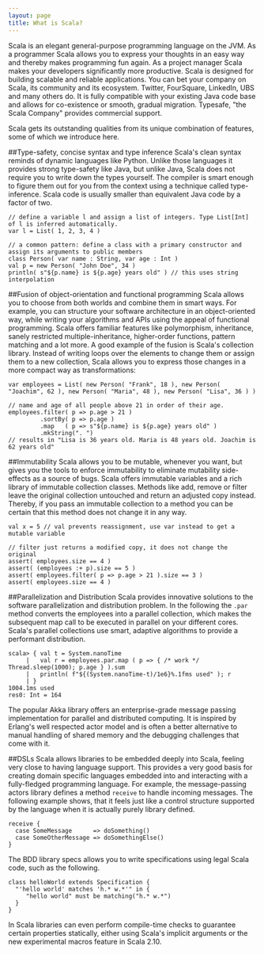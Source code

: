 ```yaml
---
layout: page
title: What is Scala?
---
```

Scala is an elegant general-purpose programming language on the JVM. As a programmer Scala allows you to express your thoughts in an easy way and thereby makes programming fun again. As a project manager Scala 
makes your developers significantly more productive. Scala is designed for building scalable and reliable applications. You can bet your company on Scala, its community and its ecosystem. Twitter, FourSquare, 
LinkedIn, UBS and many others do. It is fully compatible with your existing Java code base and allows for co-existence or smooth, gradual migration. Typesafe, "the Scala Company" provides commercial support.

Scala gets its outstanding qualities from its unique combination of features, some of which we introduce here.

##Type-safety, concise syntax and type inference
Scala's clean syntax reminds of dynamic languages like Python. Unlike those languages it provides strong type-safety like Java, but unlike Java, Scala does not require you to write down the types yourself. The 
compiler is smart enough to figure them out for you from the context using a technique called type-inference. Scala code is usually smaller than equivalent Java code by a factor of two.

    // define a variable l and assign a list of integers. Type List[Int] of l is inferred automatically.
    var l = List( 1, 2, 3, 4 )

    // a common pattern: define a class with a primary constructor and assign its arguments to public members
    class Person( var name : String, var age : Int )
    val p = new Person( "John Doe", 34 )
    println( s"${p.name} is ${p.age} years old" ) // this uses string interpolation


##Fusion of object-orientation and functional programming
Scala allows you to choose from both worlds and combine them in smart ways. For example, you can structure your software architecture in an object-oriented way, while writing your algorithms and APIs using the 
appeal of functional programming. Scala offers familiar features like polymorphism, inheritance, sanely restricted multiple-inheritance, higher-order functions, pattern matching and a lot more. A good example of 
the fusion is Scala's collection library. Instead of writing loops over the elements to change them or assign them to a new collection, Scala allows you to express those changes in a more compact way as 
transformations:

    var employees = List( new Person( "Frank", 18 ), new Person( "Joachim", 62 ), new Person( "Maria", 48 ), new Person( "Lisa", 36 ) )

    // name and age of all people above 21 in order of their age.
    employees.filter( p => p.age > 21 )
             .sortBy( p => p.age )
             .map   ( p => s"${p.name} is ${p.age} years old" )
             .mkString(". ")
    // results in "Lisa is 36 years old. Maria is 48 years old. Joachim is 62 years old"


##Immutability
Scala allows you to be mutable, whenever you want, but gives you the tools to enforce immutability to eliminate mutability side-effects as a source of bugs. Scala offers immutable variables and a rich library of 
immutable collection classes. Methods like add, remove or filter leave the original collection untouched and return an adjusted copy instead. Thereby, if you pass an immutable collection to a method you can be certain that this 
method does not change it in any way.

    val x = 5 // val prevents reassignment, use var instead to get a mutable variable

    // filter just returns a modified copy, it does not change the original
    assert( employees.size == 4 )
    assert( (employees :+ p).size == 5 )
    assert( employees.filter( p => p.age > 21 ).size == 3 )
    assert( employees.size == 4 )

##Parallelization and Distribution
Scala provides innovative solutions to the software parallelization and distribution problem. In the following the `.par` method converts the employees into a parallel collection, which makes the subsequent map 
call to be executed in parallel on your different cores. Scala's parallel collections use smart, adaptive algorithms to provide a performant distribution.

    scala> { val t = System.nanoTime
         |   val r = employees.par.map ( p => { /* work */ Thread.sleep(1000); p.age } ).sum
         |   println( f"${(System.nanoTime-t)/1e6}%.1fms used" ); r
         | }
    1004.1ms used
    res0: Int = 164

The popular Akka library offers an enterprise-grade message passing implementation for parallel and distributed computing. It is inspired by Erlang's well respected actor model and is often a better alternative 
to manual handling of shared memory and the debugging challenges that come with it.

##DSLs
Scala allows libraries to be embedded deeply into Scala, feeling very close to having language support. This provides a very good basis for creating domain specific languages embedded into and interacting with a 
fully-fledged programming language. For example, the message-passing actors library defines a method `receive` to handle incoming messages. The following example shows, that it feels just like a control structure 
supported by the language when it is actually purely library defined.

    receive {
      case SomeMessage      => doSomething()
      case SomeOtherMessage => doSomethingElse()
    }

The BDD library specs allows you to write specifications using legal Scala code, such as the following.

    class helloWorld extends Specification {
      "'hello world' matches 'h.* w.*'" in {
         "hello world" must be matching("h.* w.*")
      }
    }

In Scala libraries can even perform compile-time checks to guarantee certain properties statically, either using Scala's implicit arguments or the new experimental macros feature in Scala 2.10.
